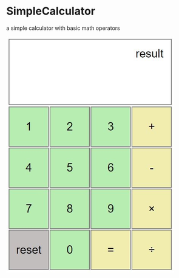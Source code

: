 # SimpleCalculator
a simple calculator with basic math operators

![simple calculator](https://github.com/SabaFathi/SimpleCalculator/blob/main/out_sample.JPG?raw=true)

